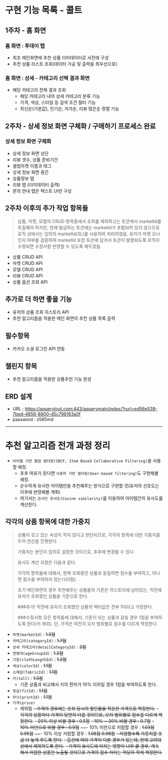 # 구현 기능 목록 - 콜트


## 1주차 - 홈 화면


### 홈 화면 : 투데이 탭
- 최초 메인화면에 추천 상품 더미데이터로 사전에 구성
- 추천 상품 리스트 조회(데이터 가공 및 출력을 최우선으로)    


### 홈 화면 : 상세 - 카테고리 선택 결과 화면
- 해당 카테고리 전체 결과 조회
    - 해당 카테고리 내의 상세 카테고리 분류 기능
    - 가격, 색상, 스타일 등 검색 조건 필터 기능
    - 최신순(기본값), 인기순, 저가순, 리뷰 많은순 정렬 기능


## 2주차 - 상세 정보 화면 구체화 / 구매하기 프로세스 완료


### 상세 정보 화면 구체화
- 상세 정보 화면 상단
- 리뷰 갯수, 상품 준비기간
- 셀럽마켓 이름과 태그
- 상세 정보 화면 중간
- 상품정보 탭
- 리뷰 탭 (더미데이터 출력)
- 문의 안내 탭은 텍스트 UI만 구성

## 2주차 이후의 추가 작업 항목들
>삼품, 마켓, 모델의 CRUD 항목중에서 조회를 제외하고는 토큰에서 marketId를 추출해야 하지만, 현재 발급하는 토큰에는 marketId가 포함되어 있지 않으므로
>로직 상에서는 임의의 marketId(3L)를 사용하여 처리하였음. 유저가 마켓 오너인지 여부를 검증하여 marketId 또한 토큰에 담겨서 
>토큰이 발행되도록 로직이 수정되면 수정사항 반영할 수 있도록 해두었음.
- 상품 CRUD API
- 마켓 CRUD API
- 모델 CRUD API
- 리뷰 CRUD API
- 상품 옵션 조회 API

## 추가로 더 하면 좋을 기능
- 유저의 상품 조회 히스토리 API
- 추천 알고리즘을 적용한 메인 화면의 추천 상품 목록 출력

## 필수항목
- 카카오 소셜 로그인 API 연동


## 챌린지 항목
- 추천 알고리즘을 적용한 상품추천 기능 완성

## ERD 설계
- URL : https://aquerytool.com:443/aquerymain/index/?rurl=ed56e538-7bed-4856-8800-d5c796163a0f
- password : z585md

---

# 추천 알고리즘 전개 과정 정리
- `아이템 기반 협업 필터링(IBCF, Item Based Collaborative Filtering)`을 사용할 예정.
    - 추후 여유가 된다면 `사용자 기반 필터링(User-based filtering)`도 구현해볼 예정.
    - 순수하게 유사한 아이템만을 추천해주는 방식으로 구현할 것(유저의 선호도는 이후에 반영해볼 계획)
    - 여기서는 `코사인 유사도(Cosine similarity)`를 이용하여 아이템간의 유사도를 계산한다.
    
## 각각의 상품 항목에 대한 가중치
>상품이 갖고 있는 속성이 적지 않다고 판단되므로, 각각의 항목에 대한 가중치를 두어 연산을 진행한다.
>
>가중치는 본인이 임의로 설정한 것이므로, 추후에 변경될 수 있다.
>
>유사도 계산 과정은 다음과 같다.
>
>각각의 항목들에 대해서, 현재 조회중인 상품과 동일하면 점수를 부여하고, 아니면 점수를 부여하지 않는다(0점).
>
>초기 메인화면의 경우 추천해주는 상품들의 기준은 히스토리에 남아있는, 직전에 유저가 조회했던 상품을 기준으로 한다.
>
>###추가!
>직전에 유저가 조회했던 상품의 벡터값은 전부 1이라고 가정한다.
>
>###수정사항
>모든 항목들에 대해서, 기준이 되는 상품과 같을 경우 1점을 부여하도록 한다(키 제외).
>단, 가격은 여전히 오차 범위별로 점수를 다르게 책정한다.

- `마켓(marketId)` : ~~1.3점~~
- `카테고리(categoryId)` : ~~1.7점~~
- `상세 카테고리(detailCategoryId)` : ~~2점~~
- `연령대(ageGroupId)` : ~~1.2점~~
- `기장(clothLengthId)` : ~~1.2점~~
- `색상(colorId)` : ~~1.1점~~
- `소재감(fabricId)` : ~~1.1점~~
- `키(tall)` : ~~1.3점~~
    - 기준 상품과 비교해서 키의 편차가 10% 이하일 경우 1점을 부여하도록 한다.
- `핏감(fitId)` : ~~1.1점~~
- `무늬(printId)` : ~~1.1점~~
- `가격(price)`
    - 제외됨
     ~~- 가격의 경우에는 조회 당시의 할인율을 적용한 가격으로 책정한다.~~
     ~~- 각각의 상품마다 가격이 당연히 다를 것이므로, 오차 범위별로 점수를 다르게 책정한다.~~
         ~~- 20% 이상 비쌀 경우 : 0.5점~~
         ~~- 10% ~ 20% 비쌀 경우 : 0.7점~~
         ~~- 10% 미만으로 비쌀 경우 : 0.9점~~
         ~~- 10% 미만으로 저렴할 경우 : ~~1.03점 0.95점~~
         ~~- 10% 이상 저렴할 경우 : ~~1.08점 0.98점~~
     ~~- 저렴할수록 가중치를 조금 더 높게 주도록 한다.~~
     ~~- 옵션에 따라 가격이 다른 경우가 있는데, 현재 고려대상에서 제외하도록 한다.~~
     ~~- 가격이 유사도에 미치는 영향이 너무 클 경우, 계속해서 저렴한 상품만 노출될 것이므로 가격의 점수 차이는 적당히 작게 책정한다.~~